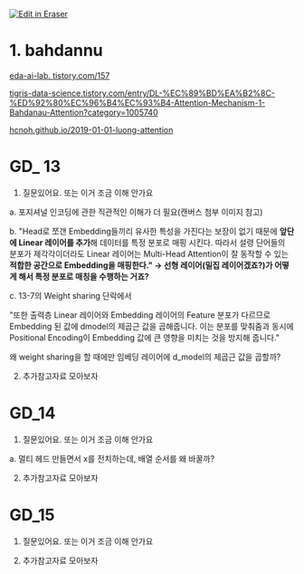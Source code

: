 <p><a target="_blank" href="https://app.eraser.io/workspace/B21gsrcoozeR3wLZjd0S" id="edit-in-eraser-github-link"><img alt="Edit in Eraser" src="https://firebasestorage.googleapis.com/v0/b/second-petal-295822.appspot.com/o/images%2Fgithub%2FOpen%20in%20Eraser.svg?alt=media&amp;token=968381c8-a7e7-472a-8ed6-4a6626da5501"></a></p>



# 1. bahdannu
[﻿eda-ai-lab.     tistory.com/157](https://eda-ai-lab.tistory.com/157) 

[﻿tigris-data-science.tistory.com/entry/DL-%EC%89%BD%EA%B2%8C-%ED%92%80%EC%96%B4%EC%93%B4-Attention-Mechanism-1-Bahdanau-Attention?category=1005740](https://tigris-data-science.tistory.com/entry/DL-%EC%89%BD%EA%B2%8C-%ED%92%80%EC%96%B4%EC%93%B4-Attention-Mechanism-1-Bahdanau-Attention?category=1005740) 

[﻿hcnoh.github.io/2019-01-01-luong-attention](https://hcnoh.github.io/2019-01-01-luong-attention) 





# GD_ 13
1. 질문있어요. 또는 이거 조금 이해 안가요

a. 포지셔널 인코딩에 관한 직관적인 이해가 더 필요(캔버스 첨부 이미지 참고)

b. "Head로 쪼갠 Embedding들끼리 유사한 특성을 가진다는 보장이 없기 때문에 **앞단에 Linear 레이어를 추가**해 데이터를 특정 분포로 매핑 시킨다. 따라서 설령 단어들의 분포가 제각각이더라도 Linear 레이어는 Multi-Head Attention이 잘 동작할 수 있는 **적합한 공간으로 Embedding을 매핑한다." → 선형 레이어(밀집 레이어겠죠?)가 어떻게 해서 특정 분포로 매칭을 수행하는 거죠?**

c. 13-7의 Weight sharing 단락에서

"또한 출력층 Linear 레이어와 Embedding 레이어의 Feature 분포가 다르므로 Embedding 된 값에 dmodel​의 제곱근 값을 곱해줍니다. 이는 분포를 맞춰줌과 동시에 Positional Encoding이 Embedding 값에 큰 영향을 미치는 것을 방지해 줍니다."

왜 weight sharing을 할 때에만 임베딩 레이어에 d_model의 제곱근 값을 곱할까?



2. 추가참고자료 모아보자

# GD_14
1. 질문있어요. 또는 이거 조금 이해 안가요

a. 멀티 헤드 만들면서 x를 전치하는데, 배열 순서를 왜 바꿀까? 

2. 추가참고자료 모아보자





# GD_15
1. 질문있어요. 또는 이거 조금 이해 안가요



2. 추가참고자료 모아보자


<!--- Eraser file: https://app.eraser.io/workspace/B21gsrcoozeR3wLZjd0S --->